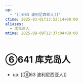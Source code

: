 ```yaml
---
up:
  - "[[⑥63 波利尼西亚人]]"
ctime: 2025-03-01T13:52:14+08:00
aliases:
  - 库克岛人
mtime: 2025-09-09T12:37:04+08:00
---
```


# ⑥641 库克岛人

- up: [[⑥63 波利尼西亚人]]
